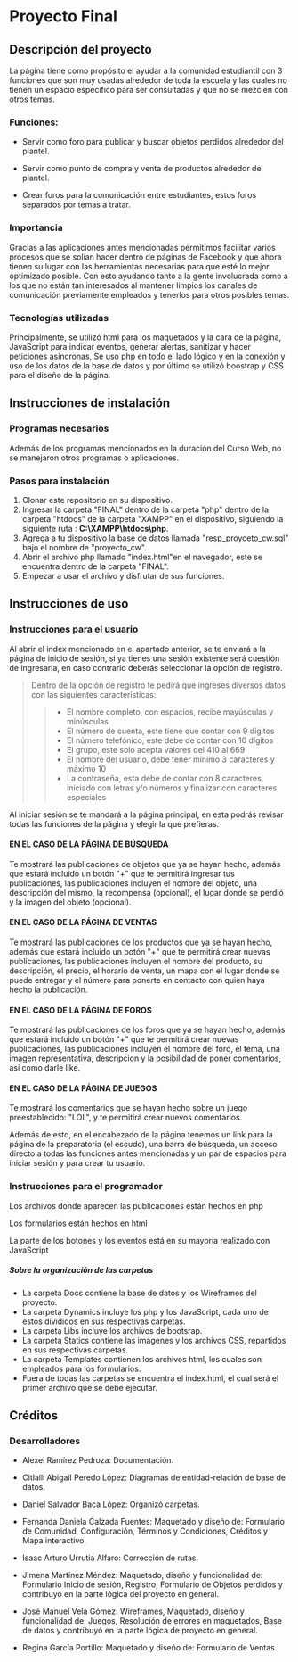 # Proyecto Final 

## Descripción del proyecto
La página tiene como propósito el ayudar a la comunidad estudiantil con 3 funciones que son muy usadas alrededor de toda la escuela y las cuales no tienen un espacio específico para ser consultadas y que no se mezclen con otros temas. 
### Funciones:
* Servir como foro para publicar y buscar objetos perdidos alrededor del plantel.

* Servir como punto de compra y venta de productos alrededor del plantel.

* Crear foros para la comunicación entre estudiantes, estos foros separados por temas a tratar.

### Importancia
Gracias a las aplicaciones antes mencionadas permitimos facilitar varios procesos que se solían hacer dentro de páginas de Facebook y que ahora tienen su lugar con las herramientas necesarias para que esté lo mejor optimizado posible. Con esto ayudando tanto a la gente involucrada como a los que no están tan interesados al mantener limpios los canales de comunicación previamente empleados y tenerlos para otros posibles temas.

### Tecnologías utilizadas
Principalmente, se utilizó html para los maquetados y la cara de la página, JavaScript para indicar eventos, generar alertas, sanitizar y hacer peticiones asíncronas, Se usó php en todo el lado lógico y en la conexión y uso de los datos de la base de datos y por último se utilizó boostrap y CSS para el diseño de la página. 

## Instrucciones de instalación

### Programas necesarios
Además de los programas mencionados en la duración del Curso Web, no se manejaron otros programas o aplicaciones.
### Pasos para instalación
1. Clonar este repositorio en su dispositivo.
2. Ingresar la carpeta "FINAL" dentro de la carpeta "php" dentro de la carpeta "htdocs" de la carpeta "XAMPP" en el dispositivo, siguiendo la siguiente ruta : **C:\XAMPP\htdocs\php**.
3. Agrega a tu dispositivo la base de datos llamada "resp_proyceto_cw.sql" bajo el nombre de "proyecto_cw".
4. Abrir el archivo php llamado "index.html"en el navegador, este se encuentra dentro de la carpeta "FINAL".
5. Empezar a usar el archivo y disfrutar de sus funciones.
## Instrucciones de uso
### Instrucciones para el usuario
Al abrir el index mencionado en el apartado anterior, se te enviará a la página de inicio de sesión, si ya tienes una sesión existente será cuestión de ingresarla, en caso contrario deberás seleccionar la opción de registro.
>Dentro de la opción de registro te pedirá que ingreses diversos datos con las siguientes características:
>> * El nombre completo, con espacios, recibe mayúsculas y minúsculas 
>>* El número de cuenta, este tiene que contar con 9 dígitos     
>>* El número telefónico, este debe de contar con 10 dígitos
>>* El grupo, este solo acepta valores del 410 al 669
>>* El nombre del usuario, debe tener mínimo 3 caracteres y máximo 10
>>* La contraseña, esta debe de contar con 8 caracteres, iniciado con letras y/o números y finalizar con caracteres especiales

Al iniciar sesión se te mandará a la página principal, en esta podrás revisar todas las funciones de la página y elegir la que prefieras.

#### **EN EL CASO DE LA PÁGINA DE BÚSQUEDA**
Te mostrará las publicaciones de objetos que ya se hayan hecho, además que estará incluido un botón "+" que te permitirá ingresar tus publicaciones, las publicaciones incluyen el nombre del objeto, una descripción del mismo, la recompensa (opcional), el lugar donde se perdió y la imagen del objeto (opcional).

#### **EN EL CASO DE LA PÁGINA DE VENTAS** 
Te mostrará las publicaciones de los productos que ya se hayan hecho, además que estará incluido un botón "+" que te permitirá crear nuevas publicaciones, las publicaciones incluyen el nombre del producto, su descripción, el precio, el horario de venta, un mapa con el lugar donde se puede entregar y el número para ponerte en contacto con quien haya hecho la publicación.  

#### **EN EL CASO DE LA PÁGINA DE FOROS** 
Te mostrará las publicaciones de los foros que ya se hayan hecho, además que estará incluido un botón "+" que te permitirá crear nuevas publicaciones, las publicaciones incluyen el nombre del foro, el tema, una imagen representativa, descripcion y la posibilidad de poner comentarios, así como darle like.

#### **EN EL CASO DE LA PÁGINA DE JUEGOS** 
Te mostrará los comentarios que se hayan hecho sobre un juego preestablecido: "LOL", y te permitirá crear nuevos comentarios. 

Además de esto, en el encabezado de la página tenemos un link para la página de la preparatoria (el escudo), una barra de búsqueda, un acceso directo a todas las funciones antes mencionadas y un par de espacios para iniciar sesión y para crear tu usuario.
### Instrucciones para el programador 
Los archivos donde aparecen las publicaciones están hechos en php

Los formularios están hechos en html

La parte de los botones y los eventos está en su mayoría realizado con JavaScript

##### Sobre la organización de las carpetas

* La carpeta Docs contiene la base de datos y los Wireframes del proyecto.
* La carpeta Dynamics incluye los php y los JavaScript, cada uno de estos divididos en sus respectivas carpetas.
* La carpeta Libs incluye los archivos de bootsrap.
* La carpeta Statics contiene las imágenes y los archivos CSS, repartidos en sus respectivas carpetas.
* La carpeta Templates contienen los archivos html, los cuales son empleados para los formularios.
* Fuera de todas las carpetas se encuentra el index.html, el cual será el primer archivo que se debe ejecutar.

## Créditos
### Desarrolladores

* Alexei Ramírez Pedroza: Documentación.

* Citlalli Abigail Peredo López: Diagramas de entidad-relación de base de datos. 

* Daniel Salvador Baca López: Organizó carpetas.

* Fernanda Daniela Calzada Fuentes: Maquetado y diseño de: Formulario de Comunidad, Configuración, Términos y Condiciones, Créditos y Mapa interactivo. 

* Isaac Arturo Urrutia Alfaro: Corrección de rutas.

* Jimena Martínez Méndez: Maquetado, diseño y funcionalidad de: Formulario Inicio de sesión, Registro, Formulario de Objetos perdidos y contribuyó en la parte lógica del proyecto en general.  
  
* José Manuel Vela Gómez: Wireframes, Maquetado, diseño y funcionalidad de: Juegos, Resolución de errores en maquetados, Base de datos y contribuyó en la parte lógica de proyecto en general. 

* Regina García Portillo: Maquetado y diseño de: Formulario de Ventas. 
